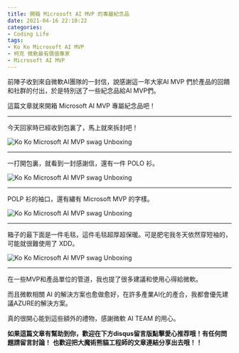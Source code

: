 ```yaml
---
title: 開箱 Microsoft AI MVP 的專屬紀念品
date: 2021-04-16 22:10:22
categories:
- Coding Life
tags:
- Ko Ko Microsoft AI MVP
- 柯克 微軟最有價值專家
- Microsoft AI MVP 
---
```


前陣子收到來自微軟AI團隊的一封信，說感謝這一年大家AI MVP 們於產品的回饋和社群的付出，於是特別送了一些紀念品給AI MVP們。

這篇文章就來開箱 Microsoft AI MVP 專屬紀念品吧！

<!-- more -->
---

今天回家時已經收到包裏了，馬上就來拆封吧！

![Ko Ko Microsoft AI MVP swag Unboxing](https://magic-panda-engineer.s3-ap-northeast-1.amazonaws.com/blog-img/20210416-koko-microsoft-ai-mvp-swag1.jpg)

---

一打開包裏，就看到一封感謝信，還有一件 POLO 衫。

![Ko Ko Microsoft AI MVP swag Unboxing](https://magic-panda-engineer.s3-ap-northeast-1.amazonaws.com/blog-img/20210416-koko-microsoft-ai-mvp-swag2.jpg)

---

POLP 衫的袖口，還有繡有 Microsoft MVP 的字樣。

![Ko Ko Microsoft AI MVP swag Unboxing](https://magic-panda-engineer.s3-ap-northeast-1.amazonaws.com/blog-img/20210416-koko-microsoft-ai-mvp-swag3.jpg)

---

箱子的最下面是一件毛毯，這件毛毯超厚超保暖。可是肥宅我冬天依然穿短袖的，可能就很難使用了 XDD。

![Ko Ko Microsoft AI MVP swag Unboxing](https://magic-panda-engineer.s3-ap-northeast-1.amazonaws.com/blog-img/20210416-koko-microsoft-ai-mvp-swag4.jpg)

---

在一些MVP和產品單位的管道，我也提了很多建議和使用心得給微軟。

而且微軟相關 AI 的解決方案也愈做愈好，在許多產業AI化的產合，我都會優先建議AZURE的解決方案。

真的很開心能到這些額外的禮物，感謝微軟 AI TEAM 的用心。


**如果這篇文章有幫助到你，歡迎在下方disqus留言版點擊愛心推荐哦！有任何問題請留言討論！**
**也歡迎把大魔術熊貓工程師的文章連結分享出去哦！！**
